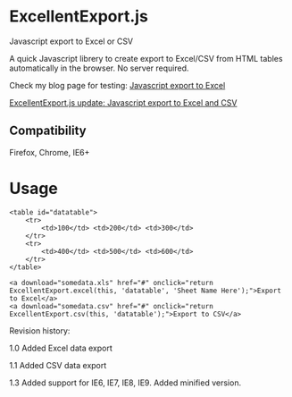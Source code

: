 ExcellentExport.js
==================

Javascript export to Excel or CSV

A quick Javascript librery to create export to Excel/CSV from HTML tables automatically in the browser. No server required.

Check my blog page for testing:
[Javascript export to Excel](http://jordiburgos.com/post/2013/javascript-export-to-excel.html)

[ExcellentExport.js update: Javascript export to Excel and CSV](http://jordiburgos.com/post/2014/excellentexport-javascript-export-to-excel-csv.html)


Compatibility
-------------

Firefox, Chrome, IE6+

Usage
=====

    <table id="datatable">
        <tr>
            <td>100</td> <td>200</td> <td>300</td>
        </tr>
        <tr>
            <td>400</td> <td>500</td> <td>600</td>
        </tr>
    </table>

    <a download="somedata.xls" href="#" onclick="return ExcellentExport.excel(this, 'datatable', 'Sheet Name Here');">Export to Excel</a>
    <a download="somedata.csv" href="#" onclick="return ExcellentExport.csv(this, 'datatable');">Export to CSV</a>

Revision history:

1.0 Added Excel data export

1.1 Added CSV data export

1.3 Added support for IE6, IE7, IE8, IE9. Added minified version.
